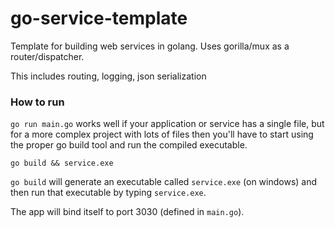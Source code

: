 # go-service-template

Template for building web services in golang. Uses gorilla/mux as a router/dispatcher.

This includes routing, logging, json serialization

### How to run

`go run main.go` works well if your application or service has a single file, but for a more complex project with lots of files then you'll have to start using the proper go build tool and run the compiled executable.

```
go build && service.exe
```

`go build` will generate an executable called `service.exe` (on windows) and then run that executable by typing `service.exe`.

The app will bind itself to port 3030 (defined in `main.go`).